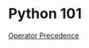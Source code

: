 # Python 101
[Operator Precedence](https://thehelloworldprogram.com/python/python-operators-order-precedence/)
